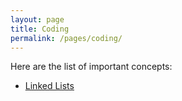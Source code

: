 ```yaml
---
layout: page
title: Coding
permalink: /pages/coding/
---
```


Here are the list of important concepts:

* [Linked Lists](/pages/coding/linked_lists)